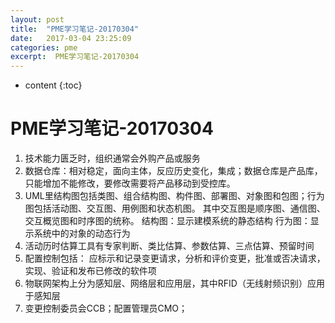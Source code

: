 ```yaml
---
layout: post
title:  "PME学习笔记-20170304"
date:   2017-03-04 23:25:09
categories: pme
excerpt:  PME学习笔记-20170304
---
```


* content
{:toc}

# PME学习笔记-20170304
 
 1. 技术能力匮乏时，组织通常会外购产品或服务
 2. 数据仓库：相对稳定，面向主体，反应历史变化，集成；数据仓库是产品库，只能增加不能修改，要修改需要将产品移动到受控库。
 3. UML里结构图包括类图、组合结构图、构件图、部署图、对象图和包图；行为图包括活动图、交互图、用例图和状态机图。
	其中交互图是顺序图、通信图、交互概览图和时序图的统称。
	结构图：显示建模系统的静态结构
	行为图：显示系统中的对象的动态行为
 4. 活动历时估算工具有专家判断、类比估算、参数估算、三点估算、预留时间
 5. 配置控制包括：
		应标示和记录变更请求，分析和评价变更，批准或否决请求，实现、验证和发布已修改的软件项
 6. 物联网架构上分为感知层、网络层和应用层，其中RFID（无线射频识别）应用于感知层
 7. 变更控制委员会CCB；配置管理员CMO；
	